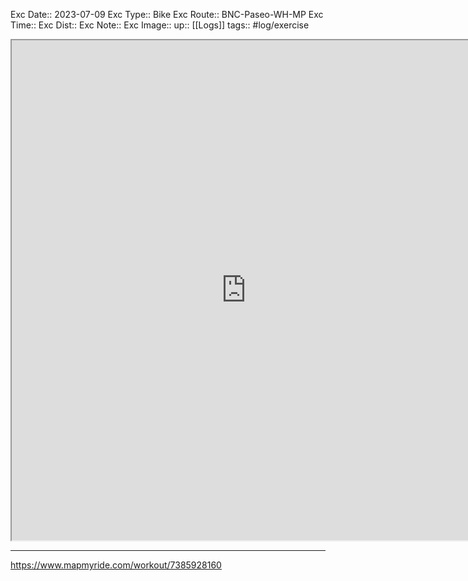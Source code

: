 Exc Date::  2023-07-09
Exc Type:: Bike
Exc Route:: BNC-Paseo-WH-MP
Exc Time:: 
Exc Dist:: 
Exc Note:: 
Exc Image:: 
up:: [[Logs]]
tags:: #log/exercise 

<iframe height=800 width=750 src="https://www.mapmyride.com/workout/7385928160"></iframe>

---



https://www.mapmyride.com/workout/7385928160
